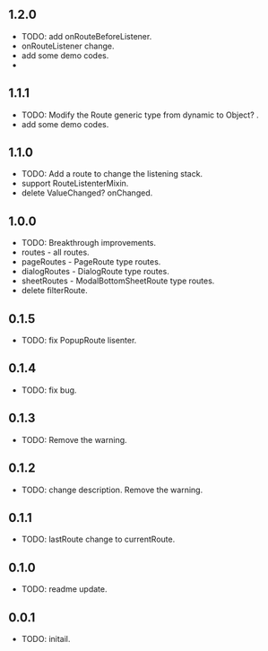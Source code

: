 ## 1.2.0

* TODO: add onRouteBeforeListener.
* onRouteListener change.
* add some demo codes.
* 
## 1.1.1

* TODO: Modify the Route generic type from dynamic to Object? .
* add some demo codes.

## 1.1.0

* TODO: Add a route to change the listening stack.
* support RouteListenterMixin.
* delete ValueChanged<RouteManager>? onChanged.

## 1.0.0

* TODO: Breakthrough improvements.
* routes - all routes.
* pageRoutes - PageRoute type routes.
* dialogRoutes - DialogRoute type routes.
* sheetRoutes - ModalBottomSheetRoute type routes.
* delete filterRoute.

## 0.1.5

* TODO: fix PopupRoute lisenter.

## 0.1.4

* TODO: fix bug.

## 0.1.3

* TODO: Remove the warning.

## 0.1.2

* TODO: change description.
  Remove the warning.

## 0.1.1

* TODO: lastRoute change to currentRoute.

## 0.1.0

* TODO: readme update.

## 0.0.1

* TODO: initail.
